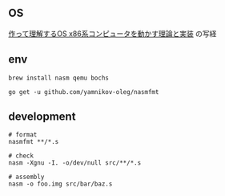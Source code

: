 ## OS

[作って理解するOS x86系コンピュータを動かす理論と実装](https://www.amazon.co.jp/dp/B07YBQY75J) の写経

## env

```
brew install nasm qemu bochs

go get -u github.com/yamnikov-oleg/nasmfmt
```


## development

```
# format
nasmfmt **/*.s

# check
nasm -Xgnu -I. -o/dev/null src/**/*.s

# assembly
nasm -o foo.img src/bar/baz.s
```
